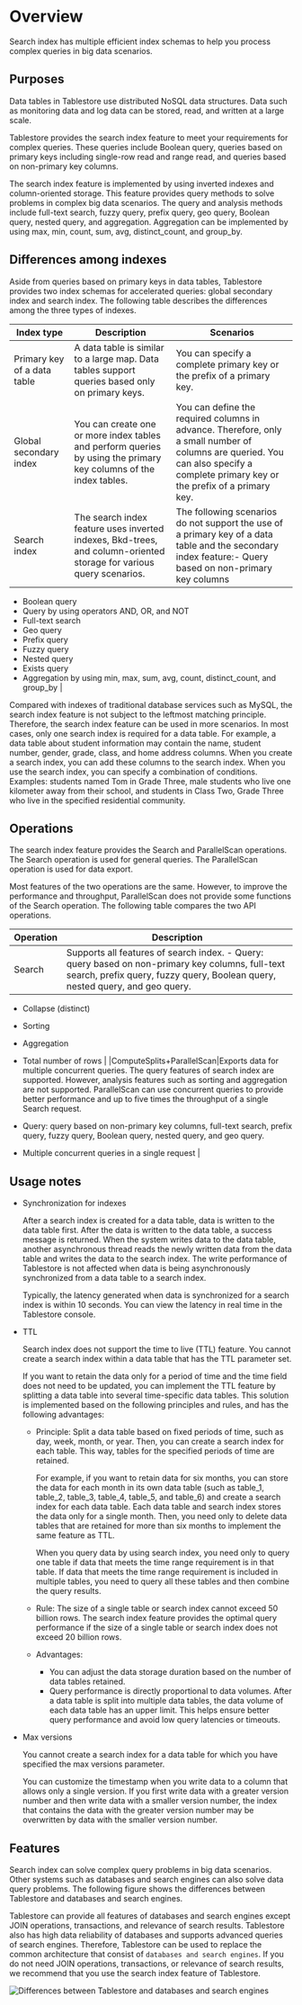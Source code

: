 # Overview

Search index has multiple efficient index schemas to help you process complex queries in big data scenarios.

## Purposes

Data tables in Tablestore use distributed NoSQL data structures. Data such as monitoring data and log data can be stored, read, and written at a large scale.

Tablestore provides the search index feature to meet your requirements for complex queries. These queries include Boolean query, queries based on primary keys including single-row read and range read, and queries based on non-primary key columns.

The search index feature is implemented by using inverted indexes and column-oriented storage. This feature provides query methods to solve problems in complex big data scenarios. The query and analysis methods include full-text search, fuzzy query, prefix query, geo query, Boolean query, nested query, and aggregation. Aggregation can be implemented by using max, min, count, sum, avg, distinct\_count, and group\_by.

## Differences among indexes

Aside from queries based on primary keys in data tables, Tablestore provides two index schemas for accelerated queries: global secondary index and search index. The following table describes the differences among the three types of indexes.

|Index type|Description|Scenarios|
|----------|-----------|---------|
|Primary key of a data table|A data table is similar to a large map. Data tables support queries based only on primary keys.|You can specify a complete primary key or the prefix of a primary key.|
|Global secondary index|You can create one or more index tables and perform queries by using the primary key columns of the index tables.|You can define the required columns in advance. Therefore, only a small number of columns are queried. You can also specify a complete primary key or the prefix of a primary key.|
|Search index|The search index feature uses inverted indexes, Bkd-trees, and column-oriented storage for various query scenarios.|The following scenarios do not support the use of a primary key of a data table and the secondary index feature:-   Query based on non-primary key columns
-   Boolean query
-   Query by using operators AND, OR, and NOT
-   Full-text search
-   Geo query
-   Prefix query
-   Fuzzy query
-   Nested query
-   Exists query
-   Aggregation by using min, max, sum, avg, count, distinct\_count, and group\_by |

Compared with indexes of traditional database services such as MySQL, the search index feature is not subject to the leftmost matching principle. Therefore, the search index feature can be used in more scenarios. In most cases, only one search index is required for a data table. For example, a data table about student information may contain the name, student number, gender, grade, class, and home address columns. When you create a search index, you can add these columns to the search index. When you use the search index, you can specify a combination of conditions. Examples: students named Tom in Grade Three, male students who live one kilometer away from their school, and students in Class Two, Grade Three who live in the specified residential community.

## Operations

The search index feature provides the Search and ParallelScan operations. The Search operation is used for general queries. The ParallelScan operation is used for data export.

Most features of the two operations are the same. However, to improve the performance and throughput, ParallelScan does not provide some functions of the Search operation. The following table compares the two API operations.

|Operation|Description|
|---------|-----------|
|Search|Supports all features of search index. -   Query: query based on non-primary key columns, full-text search, prefix query, fuzzy query, Boolean query, nested query, and geo query.
-   Collapse \(distinct\)
-   Sorting
-   Aggregation
-   Total number of rows |
|ComputeSplits+ParallelScan|Exports data for multiple concurrent queries. The query features of search index are supported. However, analysis features such as sorting and aggregation are not supported. ParallelScan can use concurrent queries to provide better performance and up to five times the throughput of a single Search request.

-   Query: query based on non-primary key columns, full-text search, prefix query, fuzzy query, Boolean query, nested query, and geo query.
-   Multiple concurrent queries in a single request |

## Usage notes

-   Synchronization for indexes

    After a search index is created for a data table, data is written to the data table first. After the data is written to the data table, a success message is returned. When the system writes data to the data table, another asynchronous thread reads the newly written data from the data table and writes the data to the search index. The write performance of Tablestore is not affected when data is being asynchronously synchronized from a data table to a search index.

    Typically, the latency generated when data is synchronized for a search index is within 10 seconds. You can view the latency in real time in the Tablestore console.

-   TTL

    Search index does not support the time to live \(TTL\) feature. You cannot create a search index within a data table that has the TTL parameter set.

    If you want to retain the data only for a period of time and the time field does not need to be updated, you can implement the TTL feature by splitting a data table into several time-specific data tables. This solution is implemented based on the following principles and rules, and has the following advantages:

    -   Principle: Split a data table based on fixed periods of time, such as day, week, month, or year. Then, you can create a search index for each table. This way, tables for the specified periods of time are retained.

        For example, if you want to retain data for six months, you can store the data for each month in its own data table \(such as table\_1, table\_2, table\_3, table\_4, table\_5, and table\_6\) and create a search index for each data table. Each data table and search index stores the data only for a single month. Then, you need only to delete data tables that are retained for more than six months to implement the same feature as TTL.

        When you query data by using search index, you need only to query one table if data that meets the time range requirement is in that table. If data that meets the time range requirement is included in multiple tables, you need to query all these tables and then combine the query results.

    -   Rule: The size of a single table or search index cannot exceed 50 billion rows. The search index feature provides the optimal query performance if the size of a single table or search index does not exceed 20 billion rows.
    -   Advantages:
        -   You can adjust the data storage duration based on the number of data tables retained.
        -   Query performance is directly proportional to data volumes. After a data table is split into multiple data tables, the data volume of each data table has an upper limit. This helps ensure better query performance and avoid low query latencies or timeouts.
-   Max versions

    You cannot create a search index for a data table for which you have specified the max versions parameter.

    You can customize the timestamp when you write data to a column that allows only a single version. If you first write data with a greater version number and then write data with a smaller version number, the index that contains the data with the greater version number may be overwritten by data with the smaller version number.


## Features

Search index can solve complex query problems in big data scenarios. Other systems such as databases and search engines can also solve data query problems. The following figure shows the differences between Tablestore and databases and search engines.

Tablestore can provide all features of databases and search engines except JOIN operations, transactions, and relevance of search results. Tablestore also has high data reliability of databases and supports advanced queries of search engines. Therefore, Tablestore can be used to replace the common architecture that consist of `databases and search engines`. If you do not need JOIN operations, transactions, or relevance of search results, we recommend that you use the search index feature of Tablestore.

![Differences between Tablestore and databases and search engines](https://static-aliyun-doc.oss-accelerate.aliyuncs.com/assets/img/en-US/9818958951/p55724.png)

